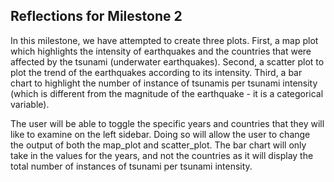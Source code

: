## Reflections for Milestone 2

In this milestone, we have attempted to create three plots. First, a map plot which highlights the intensity of earthquakes and the countries that were affected by the tsunami (underwater earthquakes). Second, a scatter plot to plot the trend of the earthquakes according to its intensity. Third, a bar chart to highlight the number of instance of tsunamis per tsunami intensity (which is different from the magnitude of the earthquake - it is a categorical variable).

The user will be able to toggle the specific years and countries that they will like to examine on the left sidebar. Doing so will allow the user to change the output of both the map_plot and scatter_plot. The bar chart will only take in the values for the years, and not the countries as it will display the total number of instances of tsunami per tsunami intensity.
